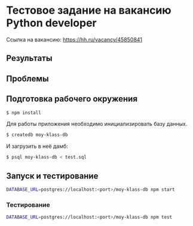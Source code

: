 # Тестовое задание на вакансию Python developer

Ссылка на вакансию: https://hh.ru/vacancy/45850841

## Результаты

## Проблемы

## Подготовка рабочего окружения

```bash
$ npm install
```

Для работы приложения необходимо инициализировать базу данных. 

```bash
$ createdb moy-klass-db
```

И загрузить в неё дамб:

```bash
$ psql moy-klass-db < test.sql
```

## Запуск и тестирование

```bash
DATABASE_URL=postgres://localhost:<port>/moy-klass-db npm start
```

### Тестирование



```bash
DATABASE_URL=postgres://localhost:<port>/moy-klass-db npm test
```
